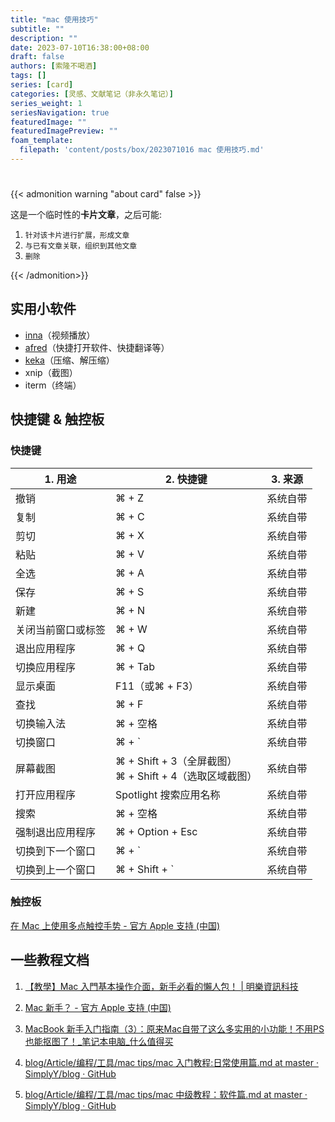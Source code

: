 ```yaml
---
title: "mac 使用技巧"
subtitle: ""
description: ""
date: 2023-07-10T16:38:00+08:00
draft: false
authors: [索隆不喝酒]
tags: []
series: [card]
categories: [灵感、文献笔记（非永久笔记）]
series_weight: 1
seriesNavigation: true
featuredImage: ""
featuredImagePreview: ""
foam_template:
  filepath: 'content/posts/box/2023071016 mac 使用技巧.md'
---
```

<!--more-->
#

{{< admonition warning "about card" false >}}

这是一个临时性的**卡片文章**，之后可能:
1. `针对该卡片进行扩展，形成文章`
2. `与已有文章关联，组织到其他文章`
3. `删除`

{{< /admonition>}}

## 实用小软件

- [inna](https://iina.io/)（视频播放）
- [afred](https://www.alfredapp.com/)（快捷打开软件、快捷翻译等）
- [keka](https://www.keka.io/zh-cn/)（压缩、解压缩）
- xnip（截图）
- iterm（终端）

## 快捷键 & 触控板

### 快捷键

| 1. 用途             | 2. 快捷键     | 3. 来源       |
| ----------------- | ----------- | ------------ |
| 撤销               | ⌘ + Z       | 系统自带     |
| 复制               | ⌘ + C       | 系统自带     |
| 剪切               | ⌘ + X       | 系统自带     |
| 粘贴               | ⌘ + V       | 系统自带     |
| 全选               | ⌘ + A       | 系统自带     |
| 保存               | ⌘ + S       | 系统自带     |
| 新建               | ⌘ + N       | 系统自带     |
| 关闭当前窗口或标签 | ⌘ + W       | 系统自带     |
| 退出应用程序       | ⌘ + Q       | 系统自带     |
| 切换应用程序       | ⌘ + Tab     | 系统自带     |
| 显示桌面           | F11（或⌘ + F3） | 系统自带     |
| 查找               | ⌘ + F       | 系统自带     |
| 切换输入法         | ⌘ + 空格     | 系统自带     |
| 切换窗口           | ⌘ + `       | 系统自带     |
| 屏幕截图           | ⌘ + Shift + 3（全屏截图）<br>⌘ + Shift + 4（选取区域截图） | 系统自带     |
| 打开应用程序       | Spotlight 搜索应用名称 | 系统自带     |
| 搜索              | ⌘ + 空格     | 系统自带     |
| 强制退出应用程序    | ⌘ + Option + Esc | 系统自带     |
| 切换到下一个窗口   | ⌘ + `       | 系统自带     |
| 切换到上一个窗口   | ⌘ + Shift + ` | 系统自带     |

### 触控板

[在 Mac 上使用多点触控手势 - 官方 Apple 支持 (中国)](https://support.apple.com/zh-cn/HT204895)

## 一些教程文档

1. [【教學】Mac 入門基本操作介面，新手必看的懶人包！ | 明樂資訊科技](https://7--8.com/macos-basics/)

2. [Mac 新手？ - 官方 Apple 支持 (中国)](https://support.apple.com/zh-cn/guide/macbook-pro/apd1f14ec646/mac)

3. [MacBook 新手入门指南（3）：原来Mac自带了这么多实用的小功能！不用PS也能抠图了！_笔记本电脑_什么值得买](https://post.smzdm.com/p/a9g5v06p/)

4. [blog/Article/编程/工具/mac tips/mac 入门教程:日常使用篇.md at master · SimplyY/blog · GitHub](https://github.com/SimplyY/blog/blob/master/Article/%E7%BC%96%E7%A8%8B/%E5%B7%A5%E5%85%B7/mac%20tips/mac%20%E5%85%A5%E9%97%A8%E6%95%99%E7%A8%8B:%E6%97%A5%E5%B8%B8%E4%BD%BF%E7%94%A8%E7%AF%87.md)

5. [blog/Article/编程/工具/mac tips/mac 中级教程：软件篇.md at master · SimplyY/blog · GitHub](https://github.com/SimplyY/blog/blob/master/Article/%E7%BC%96%E7%A8%8B/%E5%B7%A5%E5%85%B7/mac%20tips/mac%20%E4%B8%AD%E7%BA%A7%E6%95%99%E7%A8%8B%EF%BC%9A%E8%BD%AF%E4%BB%B6%E7%AF%87.md)